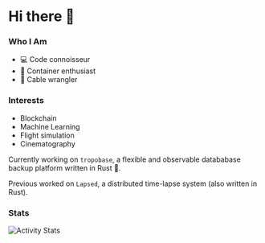 # Hi there 👋

### Who I Am
- 💻 Code connoisseur
- 🐳 Container enthusiast
- 🐍 Cable wrangler

### Interests
- Blockchain
- Machine Learning
- Flight simulation
- Cinematography


Currently working on `tropobase`, a flexible and observable datababase backup platform written in Rust 🚀.

Previous worked on `Lapsed`, a distributed time-lapse system (also written in Rust).


### Stats

![Activity Stats](https://github-readme-stats.vercel.app/api?username=philipposslicher&show_icons=true&count_private=true&theme=monokai)
